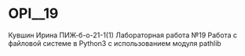 # OPI__19
Кувшин Ирина ПИЖ-б-о-21-1(1) Лабораторная работа №19   Работа с файловой системе в Python3 с использованием модуля pathlib


